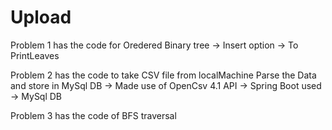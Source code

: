 # Upload

Problem 1 has the code for Oredered Binary tree
-> Insert option
-> To PrintLeaves

Problem 2 has the code to take CSV file from localMachine Parse the Data and store in MySql DB
-> Made use of OpenCsv 4.1 API 
-> Spring Boot used
-> MySql DB 

Problem 3 has the code of BFS traversal 
